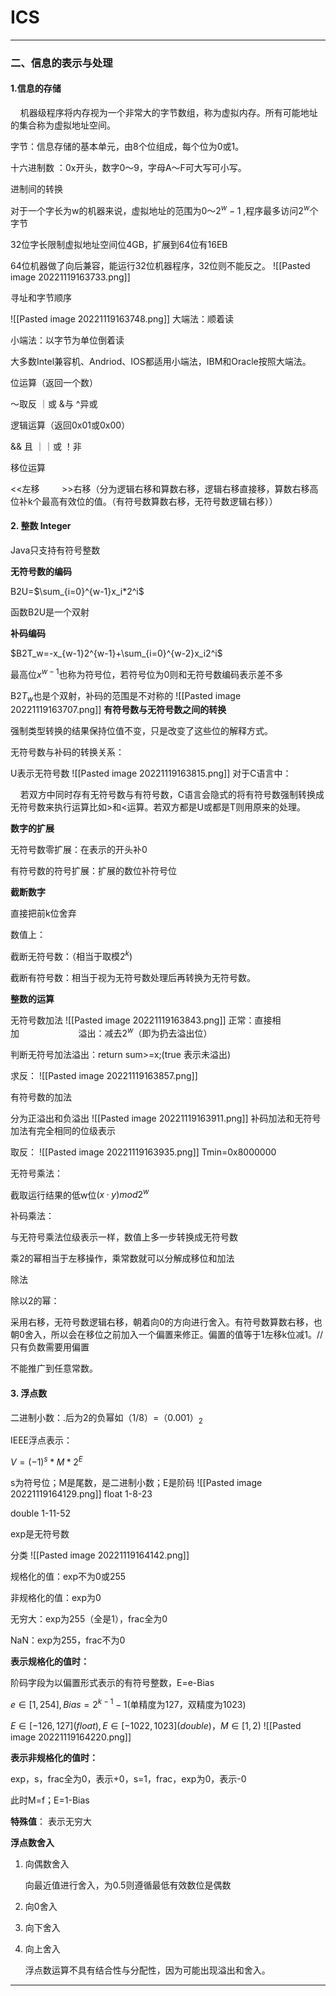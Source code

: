 # ICS

---

### 二、信息的表示与处理

#### 1.信息的存储

    机器级程序将内存视为一个非常大的字节数组，称为虚拟内存。所有可能地址的集合称为虚拟地址空间。

字节：信息存储的基本单元，由8个位组成，每个位为0或1。

十六进制数 ：0x开头，数字0～9，字母A～F可大写可小写。

进制间的转换

对于一个字长为w的机器来说，虚拟地址的范围为0～$2^w-1$ ,程序最多访问$2^w$个字节

32位字长限制虚拟地址空间位4GB，扩展到64位有16EB

64位机器做了向后兼容，能运行32位机器程序，32位则不能反之。
![[Pasted image 20221119163733.png]]

寻址和字节顺序

![[Pasted image 20221119163748.png]]
大端法：顺着读

小端法：以字节为单位倒着读

大多数Intel兼容机、Andriod、IOS都适用小端法，IBM和Oracle按照大端法。

位运算（返回一个数）

～取反           ｜或          &与      ^异或

逻辑运算（返回0x01或0x00）

&& 且     ｜｜或       ！非

移位运算

<<左移             >>右移（分为逻辑右移和算数右移，逻辑右移直接移，算数右移高位补k个最高有效位的值。（有符号数算数右移，无符号数逻辑右移））

#### 2. 整数 Integer

Java只支持有符号整数

**无符号数的编码**

B2U=$\sum_{i=0}^{w-1}x_i*2^i$

函数B2U是一个双射

**补码编码**

$B2T_w=-x_{w-1}2^{w-1}+\sum_{i=0}^{w-2}x_i2^i$

最高位$x^{w-1}$也称为符号位，若符号位为0则和无符号数编码表示差不多

B2$T_w$也是个双射，补码的范围是不对称的
![[Pasted image 20221119163707.png]]
 **有符号数与无符号数之间的转换**

 强制类型转换的结果保持位值不变，只是改变了这些位的解释方式。

无符号数与补码的转换关系：

U表示无符号数
![[Pasted image 20221119163815.png]]
对于C语言中： 

    若双方中同时存有无符号数与有符号数，C语言会隐式的将有符号数强制转换成无符号数来执行运算比如>和<运算。若双方都是U或都是T则用原来的处理。

 **数字的扩展**

无符号数零扩展：在表示的开头补0

有符号数的符号扩展：扩展的数位补符号位

**截断数字**

直接把前k位舍弃

数值上：

截断无符号数：（相当于取模$2^k$)

截断有符号数：相当于视为无符号数处理后再转换为无符号数。

**整数的运算**

无符号数加法
![[Pasted image 20221119163843.png]]
正常：直接相加                        溢出：减去$2^w$（即为扔去溢出位）

判断无符号加法溢出：return sum>=x;(true 表示未溢出)

求反：
![[Pasted image 20221119163857.png]]

有符号数的加法

分为正溢出和负溢出
![[Pasted image 20221119163911.png]]
补码加法和无符号加法有完全相同的位级表示


取反：
![[Pasted image 20221119163935.png]]
Tmin=0x8000000

无符号乘法：

截取运行结果的低w位$(x·y)mod2^w$

补码乘法：

与无符号乘法位级表示一样，数值上多一步转换成无符号数

乘2的幂相当于左移操作，乘常数就可以分解成移位和加法

除法

除以2的幂：

采用右移，无符号数逻辑右移，朝着向0的方向进行舍入。有符号数算数右移，也朝0舍入，所以会在移位之前加入一个偏置来修正。偏置的值等于1左移k位减1。//只有负数需要用偏置

不能推广到任意常数。

#### 3.  浮点数

二进制小数：.后为2的负幂如（1/8）=$（0.001）_2$

IEEE浮点表示：

$V=(-1)^s*M*2^E$

s为符号位；M是尾数，是二进制小数；E是阶码
![[Pasted image 20221119164129.png]]
float 1-8-23

double 1-11-52

exp是无符号数

分类
![[Pasted image 20221119164142.png]]

规格化的值：exp不为0或255

非规格化的值：exp为0

无穷大：exp为255（全是1），frac全为0

NaN：exp为255，frac不为0

**表示规格化的值时：**

阶码字段为以偏置形式表示的有符号整数，E=e-Bias

$e\in[1,254],Bias=2^{k-1}-1$(单精度为127，双精度为1023)

 $E\in[-126,127](float),E\in[-1022,1023](double)$，$M\in[1,2)$
![[Pasted image 20221119164220.png]]


**表示非规格化的值时：**

exp，s，frac全为0，表示+0，s=1，frac，exp为0，表示-0

此时M=f；E=1-Bias

**特殊值**： 表示无穷大

**浮点数舍入**

1. 向偶数舍入
   
   向最近值进行舍入，为0.5则遵循最低有效数位是偶数

2. 向0舍入

3. 向下舍入

4. 向上舍入
   
   浮点数运算不具有结合性与分配性，因为可能出现溢出和舍入。

---
